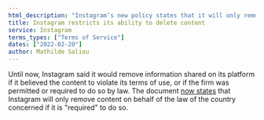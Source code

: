 ```yaml
---
html_description: "Instagram’s new policy states that it will only remove content if legally “required” to do so, a change from the previous policy allowing removal if “permitted” by law."
title: Instagram restricts its ability to delete content
service: Instagram
terms_types: ["Terms of Service"]
dates: ["2022-02-20"]
author: Mathilde Saliou
---
```


Until now, Instagram said it would remove information shared on its platform if it believed the content to violate its terms of use, or if the firm was permitted or required to do so by law. The document [now states](https://github.com/OpenTermsArchive/versions-france/commit/b8b71e45d56728242ce7c5da3e8b7ef790eec57a#diff-311682cd6d20df952901439aefad05738f09eb8ca4f505b3af21ce20ff70f23aR109) that Instagram will only remove content on behalf of the law of the country concerned if it is "required" to do so.

